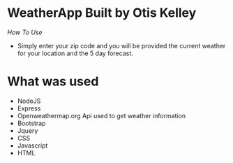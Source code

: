 # WeatherApp Built by Otis Kelley

_How To Use_
* Simply enter your zip code and you will be provided the current weather for your location and the 
	5 day forecast.

# What was used
* NodeJS
* Express
* Openweathermap.org Api used to get weather information
* Bootstrap
* Jquery
* CSS
* Javascript
* HTML
